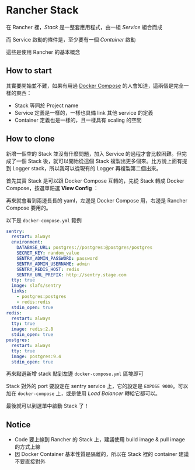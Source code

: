 # Rancher Stack

在 Rancher 裡，*Stack* 是一整套應用程式，由一組 *Service* 組合而成

而 Service 啟動的條件是，至少要有一個 *Container* 啟動

這些是使用 Rancher 的基本概念

## How to start

其實要開始並不難，如果有用過 [Docker Compose][] 的人會知道，這兩個是完全一樣的東西：

* Stack 等同於 Project name
* Service 定義是一樣的，一樣也具備 link 其他 service 的定義
* Container 定義也是一樣的，且一樣具有 scaling 的空間

## How to clone

新增一個空的 Stack 並沒有什麼問題，加入 Service 的過程才會比較困難。但完成了一個 Stack 後，就可以開始從這個 Stack 複製出更多個來。比方說上面有提到 Logger stack，所以我可以從現有的 Logger 再複製第二個出來。

首先其實 Stack 是可以跟 Docker Compose 互轉的，先從 Stack 轉成 Docker Compose，按選單鈕選 **View Config** ：

再來就會看到兩邊長長的 yaml，左邊是 Docker Compose 用，右邊是 Rancher Compose 要用的。

以下是 `docker-compose.yml` 範例

```yml
sentry:
  restart: always
  environment:
    DATABASE_URL: postgres://postgres:@postgres/postgres
    SECRET_KEY: random_value
    SENTRY_ADMIN_PASSWORD: password
    SENTRY_ADMIN_USERNAME: admin
    SENTRY_REDIS_HOST: redis
    SENTRY_URL_PREFIX: http://sentry.stage.com
  tty: true
  image: slafs/sentry
  links:
    - postgres:postgres
    - redis:redis
  stdin_open: true
redis:
  restart: always
  tty: true
  image: redis:2.8
  stdin_open: true
postgres:
  restart: always
  tty: true
  image: postgres:9.4
  stdin_open: true
```

再來點選新增 stack 貼到左邊 `docker-compose.yml` 區塊即可

Stack 對外的 port 要設定在 sentry service 上，它的設定是 `EXPOSE 9000`。可以加在 `docker-compose` 上，或是使用 *Load Balancer* 轉給它都可以。

最後就可以到選單中啟動 Stack 了！

## Notice

* Code 要上線到 Rancher 的 Stack 上，建議使用 build image &amp; pull image 的方式上線
* 因 Docker Container 基本性質是隔離的，所以在 Stack 裡的 container 建議不要直接對外

[Docker Compose]: /docker/compose.md

